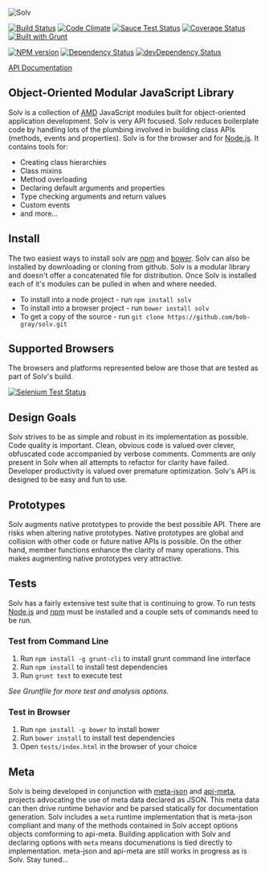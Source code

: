 ![Solv](https://raw.github.com/bob-gray/solv/0.12.1/logo/solv-500x200.png)

[![Build Status](https://travis-ci.org/bob-gray/solv.svg?branch=master)](https://travis-ci.org/bob-gray/solv)
[![Code Climate](https://codeclimate.com/github/bob-gray/solv.png)](https://codeclimate.com/github/bob-gray/solv)
[![Sauce Test Status](https://saucelabs.com/buildstatus/solv)](https://saucelabs.com/u/solv)
[![Coverage Status](https://img.shields.io/coveralls/bob-gray/solv.svg)](https://coveralls.io/r/bob-gray/solv)
[![Built with Grunt](https://cdn.gruntjs.com/builtwith.png)](http://gruntjs.com/)

[![NPM version](https://badge.fury.io/js/solv.svg)](http://badge.fury.io/js/solv)
[![Dependency Status](https://david-dm.org/bob-gray/solv.svg)](https://david-dm.org/bob-gray/solv)
[![devDependency Status](https://david-dm.org/bob-gray/solv/dev-status.svg)](https://david-dm.org/bob-gray/solv#info=devDependencies)

[API Documentation](http://bob-gray.github.io/solv/)

Object-Oriented Modular JavaScript Library
------------------------------------------

Solv is a collection of [AMD](http://en.wikipedia.org/wiki/Asynchronous_module_definition)
JavaScript modules built for object-oriented application development. Solv is
very API focused. Solv reduces boilerplate code by handling lots of the plumbing
involved in building class APIs (methods, events and properties). Solv is for
the browser and for [Node.js](http://nodejs.org/). It contains tools for:

  - Creating class hierarchies
  - Class mixins
  - Method overloading
  - Declaring default arguments and properties
  - Type checking arguments and return values
  - Custom events
  - and more... 


Install
-------

The two easiest ways to install solv are [npm](https://npmjs.org) and
[bower](http://bower.io). Solv can also be installed by downloading or cloning
from github. Solv is a modular library and doesn't offer a concatenated file
for distribution. Once Solv is installed each of it's modules can be
pulled in when and where needed.

  - To install into a node project - run `npm install solv`
  - To install into a browser project - run `bower install solv`
  - To get a copy of the source - run `git clone https://github.com/bob-gray/solv.git`


Supported Browsers
------------------

The browsers and platforms represented below are those that are tested as part
of Solv's build.

[![Selenium Test Status](https://saucelabs.com/browser-matrix/solv.svg)](https://saucelabs.com/u/solv)


Design Goals
------------

Solv strives to be as simple and robust in its implementation as possible.
Code quality is important. Clean, obvious code is valued over clever,
obfuscated code accompanied by verbose comments. Comments are only present in
Solv when all attempts to refactor for clarity have failed. Developer
productivity is valued over premature optimization. Solv's API is designed
to be easy and fun to use.


Prototypes
----------

Solv augments native prototypes to provide the best possible API. There are
risks when altering native prototypes. Native prototypes are global and
collision with other code or future native APIs is possible. On the other hand,
member functions enhance the clarity of many operations. This makes augmenting
native prototypes very attractive.


Tests
-----

Solv has a fairly extensive test suite that is continuing to grow. To run tests
[Node.js](http://nodejs.org) and [npm](https://npmjs.org) must be installed and
a couple sets of commands need to be run.

### Test from Command Line
  
1. Run `npm install -g grunt-cli` to install grunt command line interface
2. Run `npm install` to install test dependencies
3. Run `grunt test` to execute test

*See Gruntfile for more test and analysis options.*

### Test in Browser

1. Run `npm install -g bower` to install bower 
2. Run `bower install` to install test dependencies
3. Open `tests/index.html` in the browser of your choice


Meta
----

Solv is being developed in conjunction with
[meta-json](https://github.com/bob-gray/meta-json) and
[api-meta](https://github.com/bob-gray/api-meta), projects advocating the use
of meta data declared as JSON. This meta data can then drive runtime behavior and be
parsed statically for documentation generation. Solv includes a `meta` runtime
implementation that is meta-json compliant and many of the methods contained
in Solv accept options objects comforming to api-meta. Building application with Solv and
declaring options with `meta` means documenations is tied directly to
implementation. meta-json and api-meta are still works in progress as is Solv.
Stay tuned...
